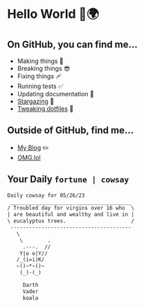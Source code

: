 # Hello World 👋🌍

## On GitHub, you can find me...

- Making things 🧰
- Breaking things 😎
- Fixing things 🩹
- Running tests ✅
- Updating documentation 📝
- [Stargazing](https://github.com/lemonase?tab=stars) 🌟
- [Tweaking dotfiles](https://github.com/lemonase/dotfiles) 📁


## Outside of GitHub, find me...

- [My Blog](https://madjam.dev/) ✏️
- [OMG.lol](https://jam.omg.lol/)

## Your Daily `fortune | cowsay`

```txt
Daily cowsay for 05/26/23
 _______________________________________
/ Troubled day for virgins over 16 who  \
| are beautiful and wealthy and live in |
\ eucalyptus trees.                     /
 ---------------------------------------
   \
    \        .
     .---.  //
    Y|o o|Y// 
   /_(i=i)K/ 
   ~()~*~()~  
    (_)-(_)   

     Darth 
     Vader    
     koala        
```
